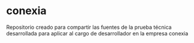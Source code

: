 # conexia
Repositorio creado para compartir las fuentes de la prueba técnica desarrollada para aplicar al cargo de desarrollador en la empresa conexia

